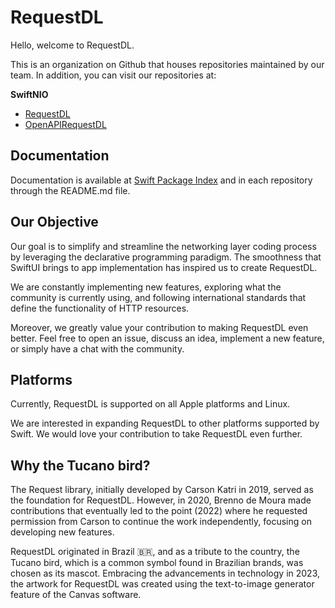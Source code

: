 # RequestDL

Hello, welcome to RequestDL.

This is an organization on Github that houses repositories maintained by our team. In addition, you can visit our repositories at:

**SwiftNIO**

- [RequestDL](https://www.github.com/request-dl/request-dl-nio)
- [OpenAPIRequestDL](https://www.github.com/request-dl/swift-openapi-request-dl-nio)

## Documentation

Documentation is available at [Swift Package Index](https://swiftpackageindex.com/request-dl) and in each repository through the README.md file.

## Our Objective

Our goal is to simplify and streamline the networking layer coding process by leveraging the declarative programming paradigm. The smoothness that SwiftUI brings to app implementation has inspired us to create RequestDL.

We are constantly implementing new features, exploring what the community is currently using, and following international standards that define the functionality of HTTP resources.

Moreover, we greatly value your contribution to making RequestDL even better. Feel free to open an issue, discuss an idea, implement a new feature, or simply have a chat with the community.

## Platforms

Currently, RequestDL is supported on all Apple platforms and Linux.

We are interested in expanding RequestDL to other platforms supported by Swift. We would love your contribution to take RequestDL even further.

## Why the Tucano bird?

The Request library, initially developed by Carson Katri in 2019, served as the foundation for RequestDL. However, in 2020, Brenno de Moura made contributions that eventually led to the point (2022) where he requested permission from Carson to continue the work independently, focusing on developing new features.

RequestDL originated in Brazil 🇧🇷, and as a tribute to the country, the Tucano bird, which is a common symbol found in Brazilian brands, was chosen as its mascot. Embracing the advancements in technology in 2023, the artwork for RequestDL was created using the text-to-image generator feature of the Canvas software.
